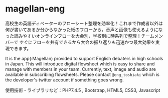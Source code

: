# magellan-eng

高校生の英語ディベーターのフローシート整理を効率化！これまで作成者以外は何が書いてあるか分からなかった紙のフローから，音声と画像も使えるようになった読みやすいオンラインフローを大会別，学校別に時系列で整理！チームメンバーで
すぐにフローを共有できるから大会の振り返りも迅速かつ最大効果を実現できます。

It is the app(:Magellan) provided to support English debaters in high schools in Japan. This will introduce digital flowsheet which is easy to share and manage with members in your team. Currently, text, image and audio are available in subscribing flowsheets. Please contact `@eng_toshiaki` which is the developer's twitter account if something goes wrong.

使用技術・ライブラリなど：PHP7.4.5 , Bootstrap, HTML5, CSS3, Javascript
